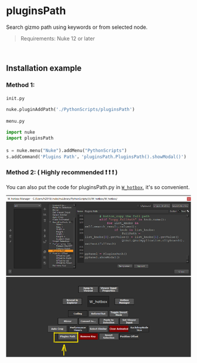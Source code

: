 # pluginsPath

Search gizmo path using keywords or from selected node.

> Requirements: Nuke 12 or later

<br />

## Installation example

### Method 1:

`init.py`

```python
nuke.pluginAddPath('./PythonScripts/pluginsPath')
```

`menu.py`

```python
import nuke
import pluginsPath

s = nuke.menu("Nuke").addMenu("PythonScripts")
s.addCommand('Plugins Path'，'pluginsPath.PluginsPath().showModal()')
```

### Method 2: ( Highly recommended :exclamation: :exclamation: :exclamation: )

You can also put the code for pluginsPath.py in [`W_hotbox`](https://www.nukepedia.com/python/ui/w_hotbox), it's so convenient.


<img src="/images/W_hotbox_pluginsPath.png">

<img src="/images/W_hotbox_pluginsPath_2.png">
